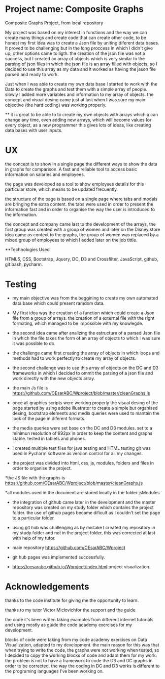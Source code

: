 

 # Project name: Composite Graphs
 Composite Graphs Project, from local repository
 
My project was based on my interest in functions and the way we can create many things and create code that can create other code, to be honest my first idea was to create a Json file by uniting diferent data bases. It proved to be challenging but in the long proccess in which I didn't give up, other options came to ligth.
 the creation of the json file was not a success, but I created an array of objects which is very similar to
the parsing of json files in which the json file is an array filled with objects, so I decided to use this array as my data and it worked as having the jason file parsed and ready to work.

Just when I was able to create my own data base I started to work with the Data to create the graphs and test them with a simple array of people. slowly I added more variables and information to my array of objects.
the concept and visual desing came just at last when I was sure my main objective (the hard coding) was working properly.
 

** it is great to be able to to create my own objects with arrays which a can change any time, even adding new arrays, which will become values for every object, as a new programmer this gives lots of ideas, like creating data bases with user inputs.


# UX

the concept is to show in a single page the different ways to show the data in graphs for comparison. A fast and reliable tool to access basic information on salaries and employees.

the page was developed as a tool to show employees details for this particular store, which means to be updated frecuently.

the structure of the page is based on a single page where tabs and modals are bringing the extra content. the tabs were used in order to present the information fast and in order to organise the way the user is introduced to the information.

the concept and company came last to the development of the arrays, the first group was created with a group of women and later on the Disney store idea came as context to the graphs, the group of women was replaced by a mixed group of employees to which I added later on the job tittle.



**Technologies Used

HTML5,
CSS,
Bootstrap,
Jquery,
DC, D3 and Crossfilter,
JavaScript,
github, git bash, pycharm.


# Testing

- my main objective was from the beggining to create my own automated data base which could present ramdom data.

- My first idea was the creation of a function which could create a Json file from a group of arrays. the creation of a external file with the right formating, which managed to be impossible with my knowlegde.

- the second idea came after analizing the estructure of a parsed Json file in which the file takes the form of an array of objects to which I was sure it was possible to do.

- the challenge came first creating the array of objects in which loops and methods had to work perfectly to create my array of objects.

- the second challenge was to use this array of objects on the DC and D3 frameworks in which I decided to ommit the parsing of a json file and work directly with the new objects array. 

- the main Js file is  https://github.com/CEsarABC/Wproject/blob/master/cleanGraphs.js

- once all graphics scripts were working properly the visual desing of the page started by using adobe illustrator to create a simple but organised desing, bootstrap elements and media queries were used to mantain the look of the page in diferent formats.

- the media queries were set base on the DC and D3 modules. set to a minimun resolution of 992px in order to keep the content and graphs stable. tested in tablets and phones.

- I created multiple test files for java testing and HTML testing git was used in Pycharm software as version control for all my changes.

- the project was divided into html, css, js, modules, folders and files in order to organise the project.

*the JS file with the graphs is https://github.com/CEsarABC/Wproject/blob/master/cleanGraphs.js

*all modules used in the document are stored locally in the folder jsModules

- the integration of github came later in the development and the master repository was created on my study folder which contains the project folder. the use of github pages became dificult as I couldn't set the page to a particular folder.

- using git hub was challenging as by mistake I created my repository in my study folder and not in the project folder,
this was corrected at last with help of my tutor.

- main repository https://github.com/CEsarABC/Wproject

- git hub pages was implemented successfully.

* https://cesarabc.github.io/Wproject/index.html project visualization.


# Acknowledgements

thanks to the code institute for giving me the opportunity to learn.

thanks to my tutor Victor Miclovichfor the support and the guide

the code it's been writen taking examples from different internet tutorials and using mostly as guide the code academy exercises for my development.

blocks of code were taking from my code academy exercises on Data Visualization, adapted to my development. the main reason for this was that when trying to write the code, the graphs were not working when tested, so I decided to copy the working blocks of code and adapt them for my work. the problem is not to have a framework to code the D3 and DC graphs in order to be corrected, the way the coding in DC and D3 works is different to the programing languages I've been working on.






